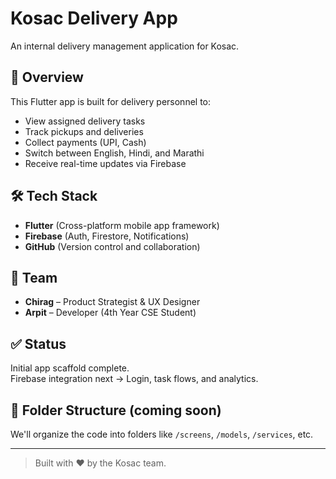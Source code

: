 # Kosac Delivery App

An internal delivery management application for Kosac.

## 🚀 Overview

This Flutter app is built for delivery personnel to:
- View assigned delivery tasks
- Track pickups and deliveries
- Collect payments (UPI, Cash)
- Switch between English, Hindi, and Marathi
- Receive real-time updates via Firebase

## 🛠 Tech Stack

- **Flutter** (Cross-platform mobile app framework)
- **Firebase** (Auth, Firestore, Notifications)
- **GitHub** (Version control and collaboration)

## 👥 Team

- **Chirag** – Product Strategist & UX Designer  
- **Arpit** – Developer (4th Year CSE Student)  

## ✅ Status

Initial app scaffold complete.  
Firebase integration next → Login, task flows, and analytics.

## 📂 Folder Structure (coming soon)

We'll organize the code into folders like `/screens`, `/models`, `/services`, etc.

---

> Built with ❤️ by the Kosac team.
